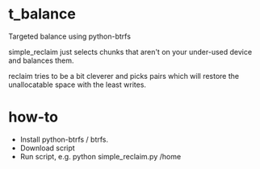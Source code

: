 # t_balance
Targeted balance using python-btrfs

simple_reclaim just selects chunks that aren't on your under-used device and balances them.

reclaim tries to be a bit cleverer and picks pairs which will restore the unallocatable space with the least writes.
# how-to

* Install python-btrfs / btrfs.
* Download script
* Run script, e.g. python simple_reclaim.py /home
